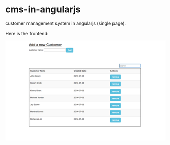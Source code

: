 cms-in-angularjs
================

customer management system in angularjs (single page). 

Here is the frontend: 


![alt tag](https://github.com/mawehelie/cms-in-angularjs/raw/master/cms.png)
